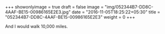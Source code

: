+++
showonlyimage = true
draft = false
image = "img/052344B7-DD8C-4AAF-BE15-00986165E2E3.jpg"
date = "2016-11-05T18:25:22+05:30"
title = "052344B7-DD8C-4AAF-BE15-00986165E2E3"
weight = 0
+++

And I would walk 10,000 miles.

